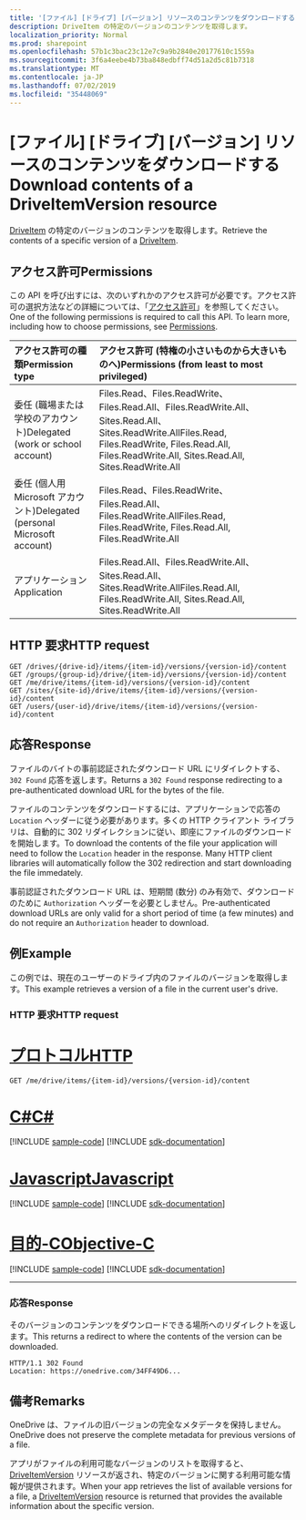 ```yaml
---
title: '[ファイル] [ドライブ] [バージョン] リソースのコンテンツをダウンロードする'
description: DriveItem の特定のバージョンのコンテンツを取得します。
localization_priority: Normal
ms.prod: sharepoint
ms.openlocfilehash: 57b1c3bac23c12e7c9a9b2840e20177610c1559a
ms.sourcegitcommit: 3f6a4eebe4b73ba848edbff74d51a2d5c81b7318
ms.translationtype: MT
ms.contentlocale: ja-JP
ms.lasthandoff: 07/02/2019
ms.locfileid: "35448069"
---
```

# <a name="download-contents-of-a-driveitemversion-resource"></a><span data-ttu-id="b7fef-103">[ファイル] [ドライブ] [バージョン] リソースのコンテンツをダウンロードする</span><span class="sxs-lookup"><span data-stu-id="b7fef-103">Download contents of a DriveItemVersion resource</span></span>

<span data-ttu-id="b7fef-104">[DriveItem](../resources/driveitem.md) の特定のバージョンのコンテンツを取得します。</span><span class="sxs-lookup"><span data-stu-id="b7fef-104">Retrieve the contents of a specific version of a [DriveItem](../resources/driveitem.md).</span></span>

## <a name="permissions"></a><span data-ttu-id="b7fef-105">アクセス許可</span><span class="sxs-lookup"><span data-stu-id="b7fef-105">Permissions</span></span>

<span data-ttu-id="b7fef-p101">この API を呼び出すには、次のいずれかのアクセス許可が必要です。アクセス許可の選択方法などの詳細については、「[アクセス許可](/graph/permissions-reference)」を参照してください。</span><span class="sxs-lookup"><span data-stu-id="b7fef-p101">One of the following permissions is required to call this API. To learn more, including how to choose permissions, see [Permissions](/graph/permissions-reference).</span></span>

|<span data-ttu-id="b7fef-108">アクセス許可の種類</span><span class="sxs-lookup"><span data-stu-id="b7fef-108">Permission type</span></span>      | <span data-ttu-id="b7fef-109">アクセス許可 (特権の小さいものから大きいものへ)</span><span class="sxs-lookup"><span data-stu-id="b7fef-109">Permissions (from least to most privileged)</span></span>              |
|:--------------------|:---------------------------------------------------------|
|<span data-ttu-id="b7fef-110">委任 (職場または学校のアカウント)</span><span class="sxs-lookup"><span data-stu-id="b7fef-110">Delegated (work or school account)</span></span> | <span data-ttu-id="b7fef-111">Files.Read、Files.ReadWrite、Files.Read.All、Files.ReadWrite.All、Sites.Read.All、Sites.ReadWrite.All</span><span class="sxs-lookup"><span data-stu-id="b7fef-111">Files.Read, Files.ReadWrite, Files.Read.All, Files.ReadWrite.All, Sites.Read.All, Sites.ReadWrite.All</span></span>    |
|<span data-ttu-id="b7fef-112">委任 (個人用 Microsoft アカウント)</span><span class="sxs-lookup"><span data-stu-id="b7fef-112">Delegated (personal Microsoft account)</span></span> | <span data-ttu-id="b7fef-113">Files.Read、Files.ReadWrite、Files.Read.All、Files.ReadWrite.All</span><span class="sxs-lookup"><span data-stu-id="b7fef-113">Files.Read, Files.ReadWrite, Files.Read.All, Files.ReadWrite.All</span></span>    |
|<span data-ttu-id="b7fef-114">アプリケーション</span><span class="sxs-lookup"><span data-stu-id="b7fef-114">Application</span></span> | <span data-ttu-id="b7fef-115">Files.Read.All、Files.ReadWrite.All、Sites.Read.All、Sites.ReadWrite.All</span><span class="sxs-lookup"><span data-stu-id="b7fef-115">Files.Read.All, Files.ReadWrite.All, Sites.Read.All, Sites.ReadWrite.All</span></span> |


## <a name="http-request"></a><span data-ttu-id="b7fef-116">HTTP 要求</span><span class="sxs-lookup"><span data-stu-id="b7fef-116">HTTP request</span></span>

<!-- { "blockType": "ignored"} -->

```http
GET /drives/{drive-id}/items/{item-id}/versions/{version-id}/content
GET /groups/{group-id}/drive/{item-id}/versions/{version-id}/content
GET /me/drive/items/{item-id}/versions/{version-id}/content
GET /sites/{site-id}/drive/items/{item-id}/versions/{version-id}/content
GET /users/{user-id}/drive/items/{item-id}/versions/{version-id}/content
```

## <a name="response"></a><span data-ttu-id="b7fef-117">応答</span><span class="sxs-lookup"><span data-stu-id="b7fef-117">Response</span></span>

<span data-ttu-id="b7fef-118">ファイルのバイトの事前認証されたダウンロード URL にリダイレクトする、`302 Found` 応答を返します。</span><span class="sxs-lookup"><span data-stu-id="b7fef-118">Returns a `302 Found` response redirecting to a pre-authenticated download URL for the bytes of the file.</span></span>

<span data-ttu-id="b7fef-p102">ファイルのコンテンツをダウンロードするには、アプリケーションで応答の `Location` ヘッダーに従う必要があります。多くの HTTP クライアント ライブラリは、自動的に 302 リダイレクションに従い、即座にファイルのダウンロードを開始します。</span><span class="sxs-lookup"><span data-stu-id="b7fef-p102">To download the contents of the file your application will need to follow the `Location` header in the response. Many HTTP client libraries will automatically follow the 302 redirection and start downloading the file immedately.</span></span>

<span data-ttu-id="b7fef-121">事前認証されたダウンロード URL は、短期間 (数分) のみ有効で、ダウンロードのために `Authorization` ヘッダーを必要としません。</span><span class="sxs-lookup"><span data-stu-id="b7fef-121">Pre-authenticated download URLs are only valid for a short period of time (a few minutes) and do not require an `Authorization` header to download.</span></span>

## <a name="example"></a><span data-ttu-id="b7fef-122">例</span><span class="sxs-lookup"><span data-stu-id="b7fef-122">Example</span></span>

<span data-ttu-id="b7fef-123">この例では、現在のユーザーのドライブ内のファイルのバージョンを取得します。</span><span class="sxs-lookup"><span data-stu-id="b7fef-123">This example retrieves a version of a file in the current user's drive.</span></span>

### <a name="http-request"></a><span data-ttu-id="b7fef-124">HTTP 要求</span><span class="sxs-lookup"><span data-stu-id="b7fef-124">HTTP request</span></span>


# <a name="httptabhttp"></a>[<span data-ttu-id="b7fef-125">プロトコル</span><span class="sxs-lookup"><span data-stu-id="b7fef-125">HTTP</span></span>](#tab/http)
<!-- { "blockType": "request", "name": "get-version-contents", "scopes": "files.read", "tags": "service.graph" } -->

```http
GET /me/drive/items/{item-id}/versions/{version-id}/content
```
# <a name="ctabcsharp"></a>[<span data-ttu-id="b7fef-126">C#</span><span class="sxs-lookup"><span data-stu-id="b7fef-126">C#</span></span>](#tab/csharp)
[!INCLUDE [sample-code](../includes/snippets/csharp/get-version-contents-csharp-snippets.md)]
[!INCLUDE [sdk-documentation](../includes/snippets/snippets-sdk-documentation-link.md)]

# <a name="javascripttabjavascript"></a>[<span data-ttu-id="b7fef-127">Javascript</span><span class="sxs-lookup"><span data-stu-id="b7fef-127">Javascript</span></span>](#tab/javascript)
[!INCLUDE [sample-code](../includes/snippets/javascript/get-version-contents-javascript-snippets.md)]
[!INCLUDE [sdk-documentation](../includes/snippets/snippets-sdk-documentation-link.md)]

# <a name="objective-ctabobjc"></a>[<span data-ttu-id="b7fef-128">目的-C</span><span class="sxs-lookup"><span data-stu-id="b7fef-128">Objective-C</span></span>](#tab/objc)
[!INCLUDE [sample-code](../includes/snippets/objc/get-version-contents-objc-snippets.md)]
[!INCLUDE [sdk-documentation](../includes/snippets/snippets-sdk-documentation-link.md)]

---


### <a name="response"></a><span data-ttu-id="b7fef-129">応答</span><span class="sxs-lookup"><span data-stu-id="b7fef-129">Response</span></span>

<span data-ttu-id="b7fef-130">そのバージョンのコンテンツをダウンロードできる場所へのリダイレクトを返します。</span><span class="sxs-lookup"><span data-stu-id="b7fef-130">This returns a redirect to where the contents of the version can be downloaded.</span></span>

<!-- { "blockType": "response", "isEmpty": true  } -->

```http
HTTP/1.1 302 Found
Location: https://onedrive.com/34FF49D6...
```


## <a name="remarks"></a><span data-ttu-id="b7fef-131">備考</span><span class="sxs-lookup"><span data-stu-id="b7fef-131">Remarks</span></span>

<span data-ttu-id="b7fef-132">OneDrive は、ファイルの旧バージョンの完全なメタデータを保持しません。</span><span class="sxs-lookup"><span data-stu-id="b7fef-132">OneDrive does not preserve the complete metadata for previous versions of a file.</span></span>

<span data-ttu-id="b7fef-133">アプリがファイルの利用可能なバージョンのリストを取得すると、[DriveItemVersion](../resources/driveitemversion.md) リソースが返され、特定のバージョンに関する利用可能な情報が提供されます。</span><span class="sxs-lookup"><span data-stu-id="b7fef-133">When your app retrieves the list of available versions for a file, a [DriveItemVersion](../resources/driveitemversion.md) resource is returned that provides the available information about the specific version.</span></span>

<!-- {
  "type": "#page.annotation",
  "description": "List, review, and download previous versions of a driveItem",
  "keywords": "version, version history, versions",
  "section": "documentation",
  "tocPath": "Items/Version history",
  "suppressions": [
  ]
} -->
